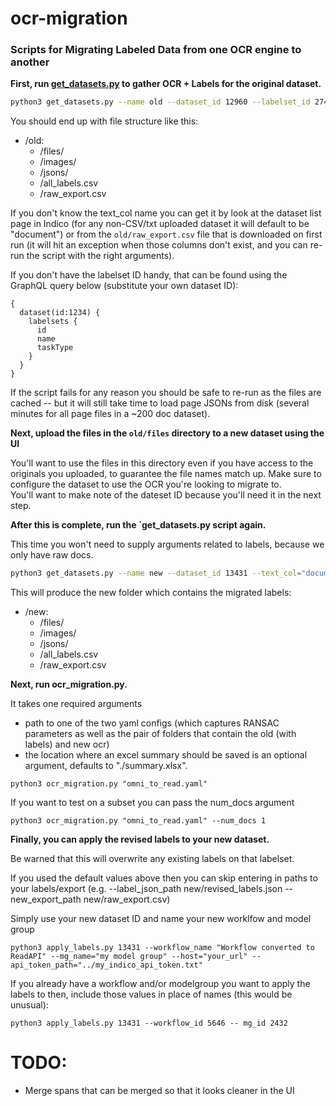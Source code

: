 # ocr-migration

### Scripts for Migrating Labeled Data from one OCR engine to another

**First, run [get_datasets.py](https://github.com/IndicoDataSolutions/ocr-migration/blob/main/get_datasets.py) to gather OCR + Labels for the original dataset.**

```bash
python3 get_datasets.py --name old --dataset_id 12960 --labelset_id 27412 --text_col="document" --host="your_url" --api_token_path="../my_indico_api_token.txt"
```

You should end up with file structure like this:

- /old:
  - /files/
  - /images/
  - /jsons/
  - /all_labels.csv
  - /raw_export.csv

If you don't know the text_col name you can get it by look at the dataset list page in Indico (for any non-CSV/txt 
uploaded dataset it will default to be "document") or from the `old/raw_export.csv` file that is downloaded on first 
run (it will hit an exception when those columns don't exist, and you can re-run the script with the right arguments).

If you don't have the labelset ID handy, that can be found using the GraphQL query below (substitute your own dataset ID):

```
{
  dataset(id:1234) {
    labelsets {
      id
      name
      taskType
    }
  }
}
```

If the script fails for any reason you should be safe to re-run as the files are cached -- but it will still take time to load page JSONs from disk (several minutes for all page files in a ~200 doc dataset).

**Next, upload the files in the `old/files` directory to a new dataset using the UI**

You'll want to use the files in this directory even if you have access to the originals you uploaded, to guarantee the file names match up.
Make sure to configure the dataset to use the OCR you're looking to migrate to.  
You'll want to make note of the dateset ID because you'll need it in the next step.

**After this is complete, run the `get_datasets.py script again.**

This time you won't need to supply
arguments related to labels, because we only have raw docs.

```bash
python3 get_datasets.py --name new --dataset_id 13431 --text_col="document" --host="your_url" --api_token_path="../my_indico_api_token.txt"
```

This will produce the new folder which contains the migrated labels:

- /new:
  - /files/
  - /images/
  - /jsons/
  - /all_labels.csv
  - /raw_export.csv

**Next, run ocr_migration.py.**

It takes one required arguments

- path to one of the two yaml configs (which captures RANSAC parameters as well as the pair of folders that contain the old (with labels) and new ocr)
- the location where an excel summary should be saved is an optional argument, defaults to "./summary.xlsx".

```
python3 ocr_migration.py "omni_to_read.yaml"
```

If you want to test on a subset you can pass the num_docs argument

```
python3 ocr_migration.py "omni_to_read.yaml" --num_docs 1
```

**Finally, you can apply the revised labels to your new dataset.**

Be warned that this will overwrite any existing labels on that labelset.

If you used the default values above then you can skip entering in paths to your labels/export 
(e.g. --label_json_path new/revised_labels.json --new_export_path new/raw_export.csv)

Simply use your new dataset ID and name your new worklfow and model group
```
python3 apply_labels.py 13431 --workflow_name "Workflow converted to ReadAPI" --mg_name="my model group" --host="your_url" --api_token_path="../my_indico_api_token.txt"
```

If you already have a workflow and/or modelgroup you want to apply the labels to then, include those values in place of names (this would be unusual):

```
python3 apply_labels.py 13431 --workflow_id 5646 -- mg_id 2432
```


# TODO:

- Merge spans that can be merged so that it looks cleaner in the UI
